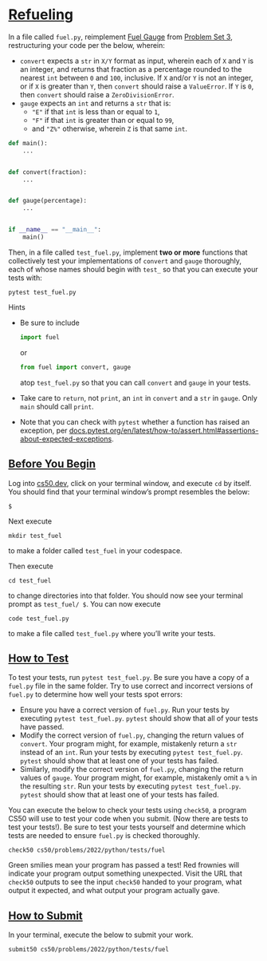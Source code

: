 # [Refueling](#refueling)

In a file called `fuel.py`, reimplement [Fuel Gauge](../../3/fuel/) from
[Problem Set 3](../../3/), restructuring your code per the below,
wherein:

- `convert` expects a `str` in `X/Y` format as input, wherein each of
  `X` and `Y` is an integer, and returns that fraction as a percentage
  rounded to the nearest `int` between `0` and `100`, inclusive. If `X`
  and/or `Y` is not an integer, or if `X` is greater than `Y`, then
  `convert` should raise a `ValueError`. If `Y` is `0`, then `convert`
  should raise a `ZeroDivisionError`.
- `gauge` expects an `int` and returns a `str` that is:
  - `"E"` if that `int` is less than or equal to `1`,
  - `"F"` if that `int` is greater than or equal to `99`,
  - and `"Z%"` otherwise, wherein `Z` is that same `int`.

``` py
def main():
    ...


def convert(fraction):
    ...


def gauge(percentage):
    ...


if __name__ == "__main__":
    main()
```

Then, in a file called `test_fuel.py`, implement **two or more**
functions that collectively test your implementations of `convert` and
`gauge` thoroughly, each of whose names should begin with `test_` so
that you can execute your tests with:

``` highlight
pytest test_fuel.py
```

Hints

- Be sure to include

  ``` py
  import fuel
  ```

  or

  ``` py
  from fuel import convert, gauge
  ```

  atop `test_fuel.py` so that you can call `convert` and `gauge` in your
  tests.

- Take care to `return`, not `print`, an `int` in `convert` and a `str`
  in `gauge`. Only `main` should call `print`.

- Note that you can check with `pytest` whether a function has raised an
  exception, per
  [docs.pytest.org/en/latest/how-to/assert.html#assertions-about-expected-exceptions](https://docs.pytest.org/en/latest/how-to/assert.html#assertions-about-expected-exceptions).

## [Before You Begin](#before-you-begin)

Log into [cs50.dev](https://cs50.dev/), click on your terminal window,
and execute `cd` by itself. You should find that your terminal window’s
prompt resembles the below:

``` highlight
$
```

Next execute

``` highlight
mkdir test_fuel
```

to make a folder called `test_fuel` in your codespace.

Then execute

``` highlight
cd test_fuel
```

to change directories into that folder. You should now see your terminal
prompt as `test_fuel/ $`. You can now execute

``` highlight
code test_fuel.py
```

to make a file called `test_fuel.py` where you’ll write your tests.

## [How to Test](#how-to-test)

To test your tests, run `pytest test_fuel.py`. Be sure you have a copy
of a `fuel.py` file in the same folder. Try to use correct and incorrect
versions of `fuel.py` to determine how well your tests spot errors:

- Ensure you have a correct version of `fuel.py`. Run your tests by
  executing `pytest test_fuel.py`. `pytest` should show that all of your
  tests have passed.
- Modify the correct version of `fuel.py`, changing the return values of
  `convert`. Your program might, for example, mistakenly return a `str`
  instead of an `int`. Run your tests by executing
  `pytest test_fuel.py`. `pytest` should show that at least one of your
  tests has failed.
- Similarly, modify the correct version of `fuel.py`, changing the
  return values of `gauge`. Your program might, for example, mistakenly
  omit a `%` in the resulting `str`. Run your tests by executing
  `pytest test_fuel.py`. `pytest` should show that at least one of your
  tests has failed.

You can execute the below to check your tests using `check50`, a program
CS50 will use to test your code when you submit. (Now there are tests to
test your tests!). Be sure to test your tests yourself and determine
which tests are needed to ensure `fuel.py` is checked thoroughly.

``` highlight
check50 cs50/problems/2022/python/tests/fuel
```

Green smilies mean your program has passed a test! Red frownies will
indicate your program output something unexpected. Visit the URL that
`check50` outputs to see the input `check50` handed to your program,
what output it expected, and what output your program actually gave.

## [How to Submit](#how-to-submit)

In your terminal, execute the below to submit your work.

``` highlight
submit50 cs50/problems/2022/python/tests/fuel
```
